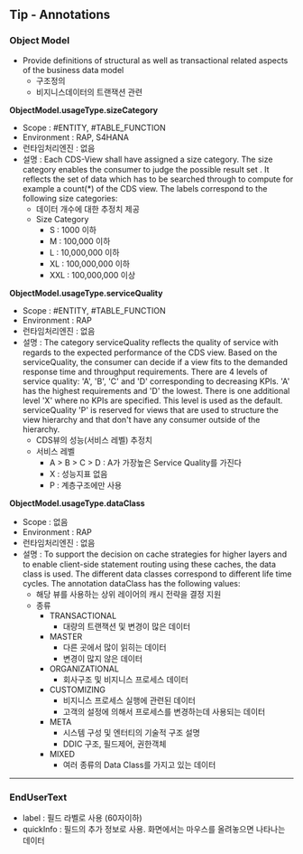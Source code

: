 ## Tip - Annotations

  

### Object Model

- Provide definitions of structural as well as transactional related aspects of the business data model
    - 구조정의
    - 비지니스데이터의 트랜잭션 관련

  

**ObjectModel.usageType.sizeCategory**  

- Scope : #ENTITY, #TABLE\_FUNCTION
- Environment : RAP, S4HANA
- 런타임처리엔진 : 없음
- 설명 : Each CDS-View shall have assigned a size category. The size category enables the consumer to judge the possible result set . It reflects the set of data which has to be searched through to compute for example a count(\*) of the CDS view. The labels correspond to the following size categories:
    - 데이터 개수에 대한 추정치 제공
    - Size Category
        - S : 1000 이하
        - M : 100,000 이하
        - L : 10,000,000 이하
        - XL : 100,000,000 이하
        - XXL : 100,000,000 이상

  

**ObjectModel.usageType.serviceQuality**  

- Scope : #ENTITY, #TABLE\_FUNCTION
- Environment : RAP
- 런타임처리엔진 : 없음
- 설명 : The category serviceQuality reflects the quality of service with regards to the expected performance of the CDS view. Based on the serviceQuality, the consumer can decide if a view fits to the demanded response time and throughput requirements. There are 4 levels of service quality: 'A', 'B', 'C' and 'D' corresponding to decreasing KPIs. 'A' has the highest requirements and 'D' the lowest. There is one additional level 'X' where no KPIs are specified. This level is used as the default. serviceQuality 'P' is reserved for views that are used to structure the view hierarchy and that don't have any consumer outside of the hierarchy.
    - CDS뷰의 성능(서비스 레벨) 추정치
    - 서비스 레벨
        - A > B > C > D : A가 가장높은 Service Quality를 가진다
        - X : 성능지표 없음
        - P : 계층구조에만 사용

  

**ObjectModel.usageType.dataClass**  

- Scope : 없음
- Environment : RAP
- 런타임처리엔진 : 없음
- 설명 : To support the decision on cache strategies for higher layers and to enable client-side statement routing using these caches, the data class is used. The different data classes correspond to different life time cycles. The annotation dataClass has the following values:
    - 해당 뷰를 사용하는 상위 레이어의 캐시 전략을 결정 지원
    - 종류
        - TRANSACTIONAL
            - 대량의 트랜잭션 및 변경이 많은 데이터
        - MASTER
            - 다른 곳에서 많이 읽히는 데이터
            - 변경이 많지 않은 데이터
        - ORGANIZATIONAL
            - 회사구조 및 비지니스 프로세스 데이터
        - CUSTOMIZING
            - 비지니스 프로세스 실행에 관련된 데이터
            - 고객의 설정에 의해서 프로세스를 변경하는데 사용되는 데이터
        - META
            - 시스템 구성 및 엔터티의 기술적 구조 설명
            - DDIC 구조, 필드제어, 권한객체
        - MIXED
            - 여러 종류의 Data Class를 가지고 있는 데이터

  

* * *

  

### EndUserText

- label : 필드 라벨로 사용 (60자이하)
- quickInfo : 필드의 추가 정보로 사용. 화면에서는 마우스를 올려놓으면 나타나는 데이터